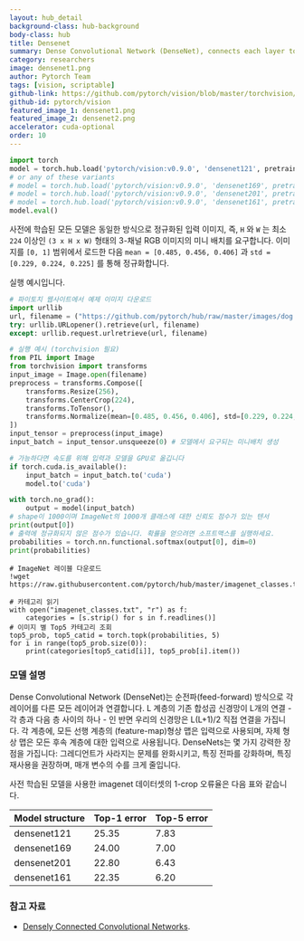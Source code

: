 ```yaml
---
layout: hub_detail
background-class: hub-background
body-class: hub
title: Densenet
summary: Dense Convolutional Network (DenseNet), connects each layer to every other layer in a feed-forward fashion.
category: researchers
image: densenet1.png
author: Pytorch Team
tags: [vision, scriptable]
github-link: https://github.com/pytorch/vision/blob/master/torchvision/models/densenet.py
github-id: pytorch/vision
featured_image_1: densenet1.png
featured_image_2: densenet2.png
accelerator: cuda-optional
order: 10
---
```


```python
import torch
model = torch.hub.load('pytorch/vision:v0.9.0', 'densenet121', pretrained=True)
# or any of these variants
# model = torch.hub.load('pytorch/vision:v0.9.0', 'densenet169', pretrained=True)
# model = torch.hub.load('pytorch/vision:v0.9.0', 'densenet201', pretrained=True)
# model = torch.hub.load('pytorch/vision:v0.9.0', 'densenet161', pretrained=True)
model.eval()
```

사전에 학습된 모든 모델은 동일한 방식으로 정규화된 입력 이미지,
즉, `H` 와 `W` 는 최소 `224` 이상인 `(3 x H x W)` 형태의 3-채널 RGB 이미지의 미니 배치를 요구합니다.
이미지를 `[0, 1]` 범위에서 로드한 다음 `mean = [0.485, 0.456, 0.406]`
과 `std = [0.229, 0.224, 0.225]` 를 통해 정규화합니다.

실행 예시입니다.
```python
# 파이토치 웹사이트에서 예제 이미지 다운로드
import urllib
url, filename = ("https://github.com/pytorch/hub/raw/master/images/dog.jpg", "dog.jpg")
try: urllib.URLopener().retrieve(url, filename)
except: urllib.request.urlretrieve(url, filename)
```

```python
# 실행 예시 (torchvision 필요)
from PIL import Image
from torchvision import transforms
input_image = Image.open(filename)
preprocess = transforms.Compose([
    transforms.Resize(256),
    transforms.CenterCrop(224),
    transforms.ToTensor(),
    transforms.Normalize(mean=[0.485, 0.456, 0.406], std=[0.229, 0.224, 0.225]),
])
input_tensor = preprocess(input_image)
input_batch = input_tensor.unsqueeze(0) # 모델에서 요구되는 미니배치 생성

# 가능하다면 속도를 위해 입력과 모델을 GPU로 옮깁니다
if torch.cuda.is_available():
    input_batch = input_batch.to('cuda')
    model.to('cuda')

with torch.no_grad():
    output = model(input_batch)
# shape이 1000이며 ImageNet의 1000개 클래스에 대한 신뢰도 점수가 있는 텐서
print(output[0])
# 출력에 정규화되지 않은 점수가 있습니다. 확률을 얻으려면 소프트맥스를 실행하세요.
probabilities = torch.nn.functional.softmax(output[0], dim=0)
print(probabilities)
```

```
# ImageNet 레이블 다운로드
!wget https://raw.githubusercontent.com/pytorch/hub/master/imagenet_classes.txt
```

```
# 카테고리 읽기
with open("imagenet_classes.txt", "r") as f:
    categories = [s.strip() for s in f.readlines()]
# 이미지 별 Top5 카테고리 조회
top5_prob, top5_catid = torch.topk(probabilities, 5)
for i in range(top5_prob.size(0)):
    print(categories[top5_catid[i]], top5_prob[i].item())
```

### 모델 설명

Dense Convolutional Network (DenseNet)는 순전파(feed-forward) 방식으로 각 레이어를 다른 모든 레이어과 연결합니다. L 계층의 기존 합성곱 신경망이 L개의 연결 - 각 층과 다음 층 사이의 하나 - 인 반면 우리의 신경망은 L(L+1)/2 직접 연결을 가집니다. 각 계층에, 모든 선행 계층의 (feature-map)형상 맵은 입력으로 사용되며, 자체 형상 맵은 모든 후속 계층에 대한 입력으로 사용됩니다. DenseNets는 몇 가지 강력한 장점을 가집니다: 그레디언트가 사라지는 문제를 완화시키고, 특징 전파를 강화하며, 특징 재사용을 권장하며, 매개 변수의 수를 크게 줄입니다.

사전 학습된 모델을 사용한 imagenet 데이터셋의 1-crop 오류율은 다음 표와 같습니다.

| Model structure | Top-1 error | Top-5 error |
| --------------- | ----------- | ----------- |
|  densenet121        | 25.35       | 7.83        |
|  densenet169        | 24.00       | 7.00        |
|  densenet201        | 22.80       | 6.43        |
|  densenet161        | 22.35       | 6.20        |

### 참고 자료

 - [Densely Connected Convolutional Networks](https://arxiv.org/abs/1608.06993).
